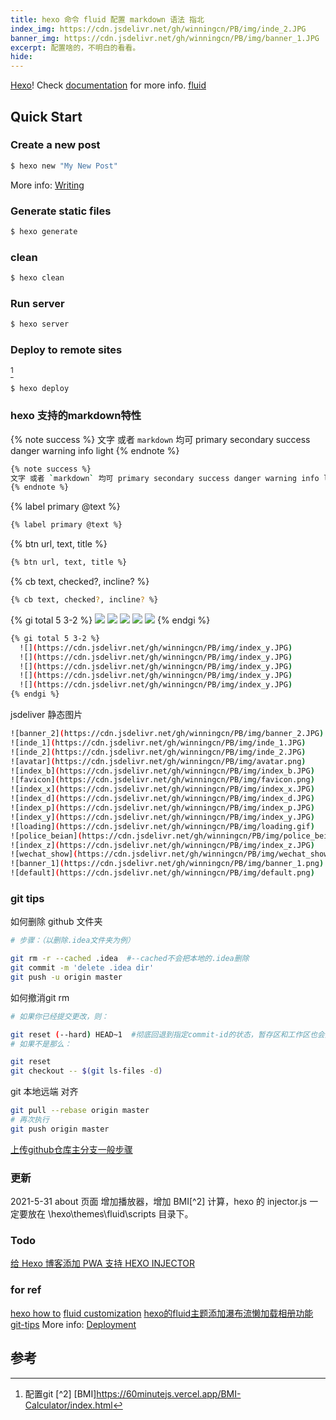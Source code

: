 ```yaml
---
title: hexo 命令 fluid 配置 markdown 语法 指北
index_img: https://cdn.jsdelivr.net/gh/winningcn/PB/img/inde_2.JPG
banner_img: https://cdn.jsdelivr.net/gh/winningcn/PB/img/banner_1.JPG
excerpt: 配置啥的，不明白的看看。
hide:
---
```

 [Hexo](https://hexo.io/)!  Check [documentation](https://hexo.io/docs/) for more info. [fluid](https://fluid-dev.github.io/hexo-fluid-docs/guide/#%E5%AF%BC%E8%88%AA%E8%8F%9C%E5%8D%95)

## Quick Start

### Create a new post

``` bash
$ hexo new "My New Post"
```

More info: [Writing](https://hexo.io/docs/writing.html)

### Generate static files

``` bash
$ hexo generate
```
### clean

``` bash
$ hexo clean
```

### Run server

``` bash
$ hexo server
```

### Deploy to remote sites 
[^1]
``` bash 
$ hexo deploy 
```
### hexo 支持的markdown特性
{% note success %}
文字 或者 `markdown` 均可 primary secondary success danger warning info light
{% endnote %}
``` bash 
{% note success %}
文字 或者 `markdown` 均可 primary secondary success danger warning info light
{% endnote %}
```
{% label primary @text %}
``` bash 
{% label primary @text %}
```
{% btn url, text, title %}
``` bash 
{% btn url, text, title %}
```

{% cb text, checked?, incline? %}
``` bash 
{% cb text, checked?, incline? %}
```
{% gi total 5 3-2 %}
  ![](https://cdn.jsdelivr.net/gh/winningcn/PB/img/index_y.JPG)
  ![](https://cdn.jsdelivr.net/gh/winningcn/PB/img/index_y.JPG)
  ![](https://cdn.jsdelivr.net/gh/winningcn/PB/img/index_y.JPG)
  ![](https://cdn.jsdelivr.net/gh/winningcn/PB/img/index_y.JPG)
  ![](https://cdn.jsdelivr.net/gh/winningcn/PB/img/index_y.JPG)
{% endgi %}
``` bash 
{% gi total 5 3-2 %}
  ![](https://cdn.jsdelivr.net/gh/winningcn/PB/img/index_y.JPG)
  ![](https://cdn.jsdelivr.net/gh/winningcn/PB/img/index_y.JPG)
  ![](https://cdn.jsdelivr.net/gh/winningcn/PB/img/index_y.JPG)
  ![](https://cdn.jsdelivr.net/gh/winningcn/PB/img/index_y.JPG)
  ![](https://cdn.jsdelivr.net/gh/winningcn/PB/img/index_y.JPG)
{% endgi %}
```
jsdeliver 静态图片
``` bash 
![banner_2](https://cdn.jsdelivr.net/gh/winningcn/PB/img/banner_2.JPG)
![inde_1](https://cdn.jsdelivr.net/gh/winningcn/PB/img/inde_1.JPG)
![inde_2](https://cdn.jsdelivr.net/gh/winningcn/PB/img/inde_2.JPG)
![avatar](https://cdn.jsdelivr.net/gh/winningcn/PB/img/avatar.png)
![index_b](https://cdn.jsdelivr.net/gh/winningcn/PB/img/index_b.JPG)
![favicon](https://cdn.jsdelivr.net/gh/winningcn/PB/img/favicon.png)
![index_x](https://cdn.jsdelivr.net/gh/winningcn/PB/img/index_x.JPG)
![index_d](https://cdn.jsdelivr.net/gh/winningcn/PB/img/index_d.JPG)
![index_p](https://cdn.jsdelivr.net/gh/winningcn/PB/img/index_p.JPG)
![index_y](https://cdn.jsdelivr.net/gh/winningcn/PB/img/index_y.JPG)
![loading](https://cdn.jsdelivr.net/gh/winningcn/PB/img/loading.gif)
![police_beian](https://cdn.jsdelivr.net/gh/winningcn/PB/img/police_beian.png)
![index_z](https://cdn.jsdelivr.net/gh/winningcn/PB/img/index_z.JPG)
![wechat_show](https://cdn.jsdelivr.net/gh/winningcn/PB/img/wechat_show.png)
![banner_1](https://cdn.jsdelivr.net/gh/winningcn/PB/img/banner_1.png)
![default](https://cdn.jsdelivr.net/gh/winningcn/PB/img/default.png)
```
### git tips
如何删除 github 文件夹
``` bash
# 步骤：（以删除.idea文件夹为例）

git rm -r --cached .idea  #--cached不会把本地的.idea删除
git commit -m 'delete .idea dir'
git push -u origin master
```
如何撤消git rm
``` bash
# 如果你已经提交更改，则：

git reset (--hard) HEAD~1  #彻底回退到指定commit-id的状态，暂存区和工作区也会变为指定commit-id版本的内容
# 如果不是那么：

git reset
git checkout -- $(git ls-files -d)
```
git 本地远端 对齐
``` bash
git pull --rebase origin master
# 再次执行
git push origin master
```
[上传github仓库主分支一般步骤](https://zhuanlan.zhihu.com/p/31443926)
### 更新

2021-5-31 about 页面 增加播放器，增加 BMI[^2] 计算，hexo 的 injector.js 一定要放在 \hexo\themes\fluid\scripts 目录下。

### Todo
[给 Hexo 博客添加 PWA 支持 ](https://xiejilu.com/2020/04/23/hexo-pwa/)
[HEXO INJECTOR](https://blog.2to.fun/post/hexo-injector/)
### for ref 
[hexo how to](https://wizardforcel.gitbooks.io/markdown-simple-world/content/hexo-tutor-1.html)
[fluid customization](https://erenship.com/posts/40222.html#****)
[hexo的fluid主题添加瀑布流懒加载相册功能](https://blog.csdn.net/qq_36264495/article/details/112448622)
[git-tips](https://github.com/521xueweihan/git-tips)
More info: [Deployment](https://hexo.io/docs/one-command-deployment.html)
## 参考
[^1]: 配置git
[^2] [BMI]https://60minutejs.vercel.app/BMI-Calculator/index.html